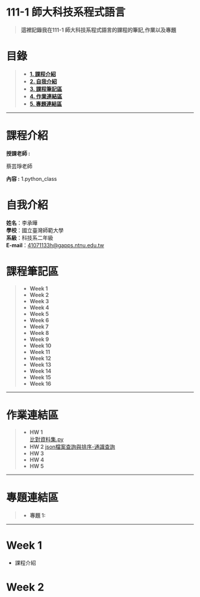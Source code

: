 # 111-1 師大科技系程式語言
>**這裡記錄我在111-1 師大科技系程式語言的課程的筆記,作業以及專題**


# 目錄  
>+ [**1. 課程介紹** ](https://github.com/alan88888/PL#課程介紹)
>+ [**2. 自我介紹**](https://github.com/alan88888/PL#自我介紹)
>+ [**3. 課程筆記區**](https://github.com/alan88888/PL#課程筆記區)
>+ [**4. 作業連結區**](https://github.com/alan88888/PL#作業連結區)
>+ [**5. 專題連結區**](https://github.com/alan88888/PL#專題連結區)
---

# 課程介紹
**授課老師 :**

蔡芸琤老師
  
**內容 :** 
1.python_class

# 自我介紹
**姓名**：李承曄\
**學校**：國立臺灣師範大學\
**系級**：科技系二年級\
**E-mail**：41071133h@gapps.ntnu.edu.tw

# 課程筆記區
>+ **Week 1**
>+ **Week 2**
>+ **Week 3**
>+ **Week 4**
>+ **Week 5**
>+ **Week 6**
>+ **Week 7**
>+ **Week 8**
>+ **Week 9**
>+ **Week 10**
>+ **Week 11**
>+ **Week 12**
>+ **Week 13**
>+ **Week 14**
>+ **Week 15**
>+ **Week 16**
---

# 作業連結區
>+ **HW 1**    
[比對資料集.py](https://github.com/alan88888/PL/blob/main/hw1.py)
>+ **HW 2**
[json檔案查詢與排序-通識查詢](https://github.com/alan88888/PL/tree/main/hw2)
>+ **HW 3**
>+ **HW 4**
>+ **HW 5**
---

# 專題連結區
>+ **專題 1:**
---

# Week 1
+ 課程介紹


# Week 2

